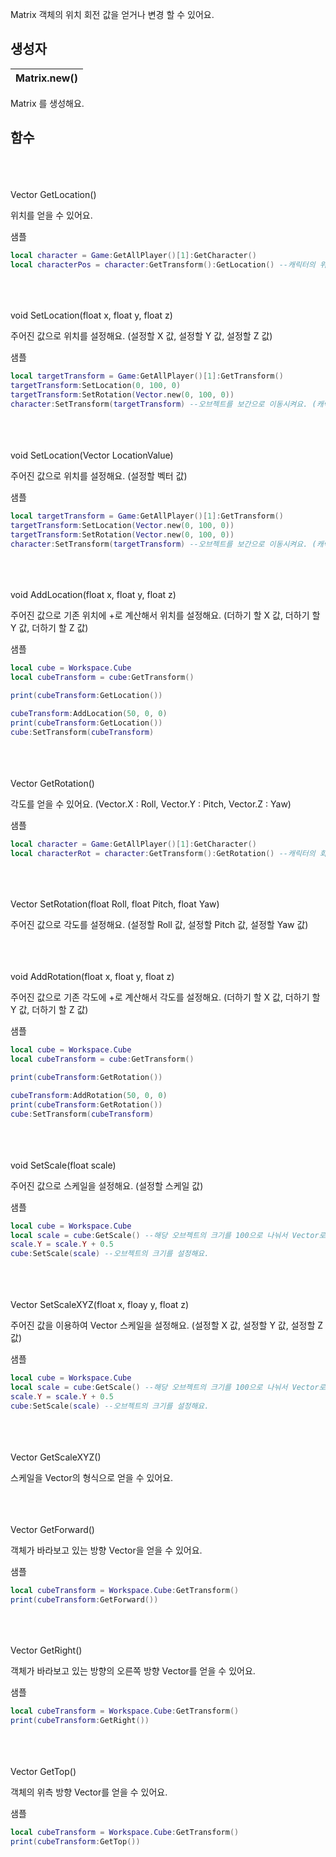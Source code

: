 
Matrix 객체의 위치 회전 값을 얻거나 변경 할 수 있어요. 
## **생성자**

| **Matrix.new()** |
| :--- |

Matrix 를 생성해요. 
## **함수**

<br>
<br>
<br>
  Vector GetLocation()

위치를 얻을 수 있어요. 

샘플 

```lua
local character = Game:GetAllPlayer()[1]:GetCharacter()
local characterPos = character:GetTransform():GetLocation() --캐릭터의 위치값을 Vector로 반환해요.
```
<br>
<br>
<br>
  void SetLocation(float x, float y, float z)

주어진 값으로 위치를 설정해요. (설정할 X 값, 설정할 Y 값, 설정할 Z 값) 

샘플 

```lua
local targetTransform = Game:GetAllPlayer()[1]:GetTransform()
targetTransform:SetLocation(0, 100, 0)
targetTransform:SetRotation(Vector.new(0, 100, 0))
character:SetTransform(targetTransform) --오브젝트를 보간으로 이동시켜요. (캐릭터는 보간없이 움직여요.)
```
<br>
<br>
<br>
  void SetLocation(Vector LocationValue)

주어진 값으로 위치를 설정해요. (설정할 벡터 값) 

샘플 

```lua
local targetTransform = Game:GetAllPlayer()[1]:GetTransform()
targetTransform:SetLocation(Vector.new(0, 100, 0))
targetTransform:SetRotation(Vector.new(0, 100, 0))
character:SetTransform(targetTransform) --오브젝트를 보간으로 이동시켜요. (캐릭터는 보간없이 움직여요.)
```
<br>
<br>
<br>
  void AddLocation(float x, float y, float z)

주어진 값으로 기존 위치에 +로 계산해서 위치를 설정해요. (더하기 할 X 값, 더하기 할 Y 값, 더하기 할 Z 값) 

샘플 

```lua
local cube = Workspace.Cube
local cubeTransform = cube:GetTransform()

print(cubeTransform:GetLocation())

cubeTransform:AddLocation(50, 0, 0)
print(cubeTransform:GetLocation())
cube:SetTransform(cubeTransform)
```
<br>
<br>
<br>
  Vector GetRotation()

각도를 얻을 수 있어요. (Vector.X : Roll, Vector.Y : Pitch, Vector.Z : Yaw) 

샘플 

```lua
local character = Game:GetAllPlayer()[1]:GetCharacter()
local characterRot = character:GetTransform():GetRotation() --캐릭터의 회전값을 Vector로 반환해요.
```
<br>
<br>
<br>
  Vector SetRotation(float Roll, float Pitch, float Yaw)

주어진 값으로 각도를 설정해요. (설정할 Roll 값, 설정할 Pitch 값, 설정할 Yaw 값) 
<br>
<br>
<br>
  void AddRotation(float x, float y, float z)

주어진 값으로 기존 각도에 +로 계산해서 각도를 설정해요. (더하기 할 X 값, 더하기 할 Y 값, 더하기 할 Z 값) 

샘플 

```lua
local cube = Workspace.Cube
local cubeTransform = cube:GetTransform()

print(cubeTransform:GetRotation())

cubeTransform:AddRotation(50, 0, 0)
print(cubeTransform:GetRotation())
cube:SetTransform(cubeTransform)
```
<br>
<br>
<br>
  void SetScale(float scale)

주어진 값으로 스케일을 설정해요. (설정할 스케일 값) 

샘플 

```lua
local cube = Workspace.Cube
local scale = cube:GetScale() --해당 오브젝트의 크기를 100으로 나눠서 Vector로 반환해요.(예를 들어 x값이 100이면 1로 반한돼요.)
scale.Y = scale.Y + 0.5
cube:SetScale(scale) --오브젝트의 크기를 설정해요.
```
<br>
<br>
<br>
  Vector SetScaleXYZ(float x, floay y, float z)

주어진 값을 이용하여 Vector 스케일을 설정해요. (설정할 X 값, 설정할 Y 값, 설정할 Z 값) 

샘플 

```lua
local cube = Workspace.Cube
local scale = cube:GetScale() --해당 오브젝트의 크기를 100으로 나눠서 Vector로 반환해요.(예를 들어 x값이 100이면 1로 반한돼요.)
scale.Y = scale.Y + 0.5
cube:SetScale(scale) --오브젝트의 크기를 설정해요.
```
<br>
<br>
<br>
  Vector GetScaleXYZ()

스케일을 Vector의 형식으로 얻을 수 있어요. 
<br>
<br>
<br>
  Vector GetForward()

객체가 바라보고 있는 방향 Vector을 얻을 수 있어요. 

샘플 

```lua
local cubeTransform = Workspace.Cube:GetTransform()
print(cubeTransform:GetForward())
```
<br>
<br>
<br>
  Vector GetRight()

객체가 바라보고 있는 방향의 오른쪽 방향 Vector를 얻을 수 있어요. 

샘플 

```lua
local cubeTransform = Workspace.Cube:GetTransform()
print(cubeTransform:GetRight())
```
<br>
<br>
<br>
  Vector GetTop()

객체의 위측 방향 Vector를 얻을 수 있어요. 

샘플 

```lua
local cubeTransform = Workspace.Cube:GetTransform()
print(cubeTransform:GetTop())
```

